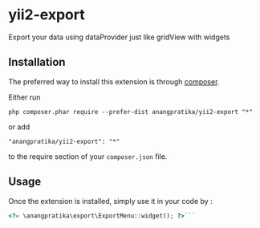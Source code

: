 yii2-export
===========
Export your data using dataProvider just like gridView with widgets

Installation
------------

The preferred way to install this extension is through [composer](http://getcomposer.org/download/).

Either run

```
php composer.phar require --prefer-dist anangpratika/yii2-export "*"
```

or add

```
"anangpratika/yii2-export": "*"
```

to the require section of your `composer.json` file.


Usage
-----

Once the extension is installed, simply use it in your code by  :

```php
<?= \anangpratika\export\ExportMenu::widget(); ?>```